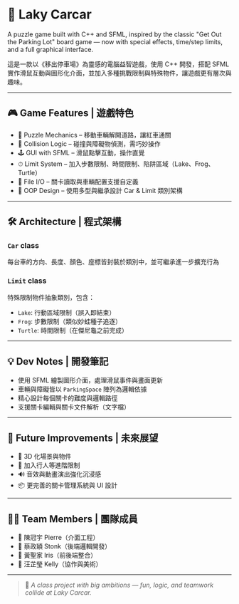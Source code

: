 # 🚗 Laky Carcar

A puzzle game built with C++ and SFML, inspired by the classic "Get Out the Parking Lot" board game — now with special effects, time/step limits, and a full graphical interface.

這是一款以《移出停車場》為靈感的電腦益智遊戲，使用 C++ 開發，搭配 SFML 實作滑鼠互動與圖形化介面，並加入多種挑戰限制與特殊物件，讓遊戲更有層次與趣味。

---

## 🎮 Game Features | 遊戲特色

- 🧩 Puzzle Mechanics – 移動車輛解開道路，讓紅車通關
- 🧱 Collision Logic – 碰撞與障礙物偵測，需巧妙操作
- 🕹 GUI with SFML – 滑鼠點擊互動，操作直覺
- ⏱ Limit System – 加入步數限制、時間限制、陷阱區域（Lake、Frog、Turtle）
- 📁 File I/O – 關卡讀取與車輛配置支援自定義
- 🔁 OOP Design – 使用多型與繼承設計 Car & Limit 類別架構

---

## 🛠 Architecture | 程式架構

### `Car` class  
每台車的方向、長度、顏色、座標皆封裝於類別中，並可繼承進一步擴充行為

### `Limit` class  
特殊限制物件抽象類別，包含：
- `Lake`: 行動區域限制（誤入即結束）
- `Frog`: 步數限制（類似妙蛙種子追逐）
- `Turtle`: 時間限制（在傑尼龜之前完成）

---

## 💡 Dev Notes | 開發筆記

- 使用 SFML 繪製圖形介面，處理滑鼠事件與畫面更新
- 車輛與障礙皆以 `ParkingSpace` 陣列為邏輯依據
- 精心設計每個關卡的難度與邏輯路徑
- 支援關卡編輯與關卡文件解析（文字檔）

---

## 🧠 Future Improvements | 未來展望

- 🎨 3D 化場景與物件
- 👤 加入行人等進階限制
- 🔊 音效與動畫演出強化沉浸感
- 📦 更完善的關卡管理系統與 UI 設計

---

## 👨‍💻 Team Members | 團隊成員

- 👑 陳冠宇 Pierre（介面工程）
- 🧠 蔡政穎 Stonk（後端邏輯開發）
- 🔗 黃聖家 Iris（前後端整合）
- 🎨 汪芷瑩 Kelly（協作與美術）

---

> 💬 *A class project with big ambitions — fun, logic, and teamwork collide at Laky Carcar.*
